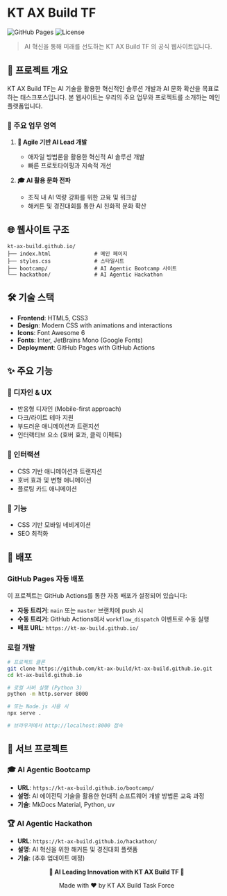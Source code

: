 # KT AX Build TF

![GitHub Pages](https://img.shields.io/badge/GitHub-Pages-blue?style=for-the-badge&logo=github)
![License](https://img.shields.io/badge/License-MIT-green?style=for-the-badge)

> AI 혁신을 통해 미래를 선도하는 KT AX Build TF 의 공식 웹사이트입니다.

## 🚀 프로젝트 개요

KT AX Build TF는 AI 기술을 활용한 혁신적인 솔루션 개발과 AI 문화 확산을 목표로 하는 태스크포스입니다. 본 웹사이트는 우리의 주요 업무와 프로젝트를 소개하는 메인 플랫폼입니다.

### 🎯 주요 업무 영역

1. **🧠 Agile 기반 AI Lead 개발**
   - 애자일 방법론을 활용한 혁신적 AI 솔루션 개발
   - 빠른 프로토타이핑과 지속적 개선

2. **🎓 AI 활용 문화 전파**
   - 조직 내 AI 역량 강화를 위한 교육 및 워크샵
   - 해커톤 및 경진대회를 통한 AI 친화적 문화 확산

## 🌐 웹사이트 구조

```
kt-ax-build.github.io/
├── index.html              # 메인 페이지
├── styles.css              # 스타일시트
├── bootcamp/               # AI Agentic Bootcamp 사이트
└── hackathon/              # AI Agentic Hackathon
```

## 🛠️ 기술 스택

- **Frontend**: HTML5, CSS3
- **Design**: Modern CSS with animations and interactions
- **Icons**: Font Awesome 6
- **Fonts**: Inter, JetBrains Mono (Google Fonts)
- **Deployment**: GitHub Pages with GitHub Actions

## ✨ 주요 기능

### 🎨 디자인 & UX
- 반응형 디자인 (Mobile-first approach)
- 다크/라이트 테마 지원
- 부드러운 애니메이션과 트랜지션
- 인터랙티브 요소 (호버 효과, 클릭 이펙트)

### 📱 인터랙션
- CSS 기반 애니메이션과 트랜지션
- 호버 효과 및 변형 애니메이션
- 플로팅 카드 애니메이션

### 🔧 기능
- CSS 기반 모바일 네비게이션
- SEO 최적화

## 🚀 배포

### GitHub Pages 자동 배포

이 프로젝트는 GitHub Actions를 통한 자동 배포가 설정되어 있습니다:

- **자동 트리거**: `main` 또는 `master` 브랜치에 push 시
- **수동 트리거**: GitHub Actions에서 `workflow_dispatch` 이벤트로 수동 실행
- **배포 URL**: `https://kt-ax-build.github.io/`

### 로컬 개발

```bash
# 프로젝트 클론
git clone https://github.com/kt-ax-build/kt-ax-build.github.io.git
cd kt-ax-build.github.io

# 로컬 서버 실행 (Python 3)
python -m http.server 8000

# 또는 Node.js 사용 시
npx serve .

# 브라우저에서 http://localhost:8000 접속
```

## 📁 서브 프로젝트

### 🎓 AI Agentic Bootcamp
- **URL**: `https://kt-ax-build.github.io/bootcamp/`
- **설명**: AI 에이전틱 기술을 활용한 현대적 소프트웨어 개발 방법론 교육 과정
- **기술**: MkDocs Material, Python, uv

### 🏆 AI Agentic Hackathon
- **URL**: `https://kt-ax-build.github.io/hackathon/`
- **설명**: AI 혁신을 위한 해커톤 및 경진대회 플랫폼
- **기술**: (추후 업데이트 예정)

<div align="center">
  <p><strong>🤖 AI Leading Innovation with KT AX Build TF 🚀</strong></p>
  <p>Made with ❤️ by KT AX Build Task Force</p>
</div>
